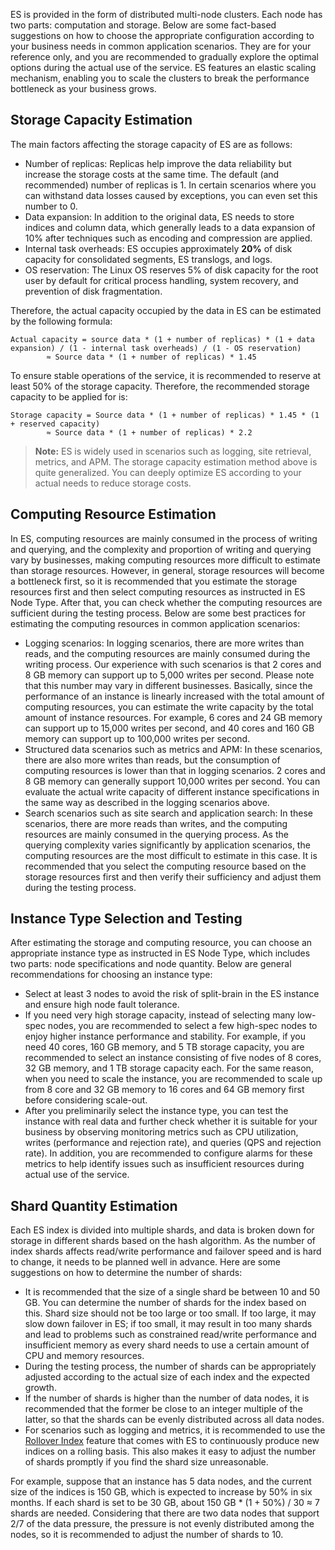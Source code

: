 ﻿ES is provided in the form of distributed multi-node clusters. Each node has two parts: computation and storage. Below are some fact-based suggestions on how to choose the appropriate configuration according to your business needs in common application scenarios. They are for your reference only, and you are recommended to gradually explore the optimal options during the actual use of the service. ES features an elastic scaling mechanism, enabling you to scale the clusters to break the performance bottleneck as your business grows.

## Storage Capacity Estimation
The main factors affecting the storage capacity of ES are as follows:

- Number of replicas: Replicas help improve the data reliability but increase the storage costs at the same time. The default (and recommended) number of replicas is 1. In certain scenarios where you can withstand data losses caused by exceptions, you can even set this number to 0.
- Data expansion: In addition to the original data, ES needs to store indices and column data, which generally leads to a data expansion of 10% after techniques such as encoding and compression are applied.
- Internal task overheads: ES occupies approximately **20%** of disk capacity for consolidated segments, ES translogs, and logs.
- OS reservation: The Linux OS reserves 5% of disk capacity for the root user by default for critical process handling, system recovery, and prevention of disk fragmentation.

Therefore, the actual capacity occupied by the data in ES can be estimated by the following formula:

``` 
Actual capacity = source data * (1 + number of replicas) * (1 + data expansion) / (1 - internal task overheads) / (1 - OS reservation)
        ≈ Source data * (1 + number of replicas) * 1.45
``` 
To ensure stable operations of the service, it is recommended to reserve at least 50% of the storage capacity. Therefore, the recommended storage capacity to be applied for is:
``` 
Storage capacity = Source data * (1 + number of replicas) * 1.45 * (1 + reserved capacity)
        ≈ Source data * (1 + number of replicas) * 2.2
``` 

> **Note:**
> ES is widely used in scenarios such as logging, site retrieval, metrics, and APM. The storage capacity estimation method above is quite generalized. You can deeply optimize ES according to your actual needs to reduce storage costs.


## Computing Resource Estimation
In ES, computing resources are mainly consumed in the process of writing and querying, and the complexity and proportion of writing and querying vary by businesses, making computing resources more difficult to estimate than storage resources. However, in general, storage resources will become a bottleneck first, so it is recommended that you estimate the storage resources first and then select computing resources as instructed in ES Node Type. After that, you can check whether the computing resources are sufficient during the testing process. Below are some best practices for estimating the computing resources in common application scenarios:

- Logging scenarios: In logging scenarios, there are more writes than reads, and the computing resources are mainly consumed during the writing process. Our experience with such scenarios is that 2 cores and 8 GB memory can support up to 5,000 writes per second. Please note that this number may vary in different businesses. Basically, since the performance of an instance is linearly increased with the total amount of computing resources, you can estimate the write capacity by the total amount of instance resources. For example, 6 cores and 24 GB memory can support up to 15,000 writes per second, and 40 cores and 160 GB memory can support up to 100,000 writes per second.
- Structured data scenarios such as metrics and APM: In these scenarios, there are also more writes than reads, but the consumption of computing resources is lower than that in logging scenarios. 2 cores and 8 GB memory can generally support 10,000 writes per second. You can evaluate the actual write capacity of different instance specifications in the same way as described in the logging scenarios above.
- Search scenarios such as site search and application search: In these scenarios, there are more reads than writes, and the computing resources are mainly consumed in the querying process. As the querying complexity varies significantly by application scenarios, the computing resources are the most difficult to estimate in this case. It is recommended that you select the computing resource based on the storage resources first and then verify their sufficiency and adjust them during the testing process.


## Instance Type Selection and Testing

After estimating the storage and computing resource, you can choose an appropriate instance type as instructed in ES Node Type, which includes two parts: node specifications and node quantity. Below are general recommendations for choosing an instance type:

- Select at least 3 nodes to avoid the risk of split-brain in the ES instance and ensure high node fault tolerance.
- If you need very high storage capacity, instead of selecting many low-spec nodes, you are recommended to select a few high-spec nodes to enjoy higher instance performance and stability. For example, if you need 40 cores, 160 GB memory, and 5 TB storage capacity, you are recommended to select an instance consisting of five nodes of 8 cores, 32 GB memory, and 1 TB storage capacity each. For the same reason, when you need to scale the instance, you are recommended to scale up from 8 core and 32 GB memory to 16 cores and 64 GB memory first before considering scale-out.
- After you preliminarily select the instance type, you can test the instance with real data and further check whether it is suitable for your business by observing monitoring metrics such as CPU utilization, writes (performance and rejection rate), and queries (QPS and rejection rate). In addition, you are recommended to configure alarms for these metrics to help identify issues such as insufficient resources during actual use of the service.


## Shard Quantity Estimation

Each ES index is divided into multiple shards, and data is broken down for storage in different shards based on the hash algorithm. As the number of index shards affects read/write performance and failover speed and is hard to change, it needs to be planned well in advance. Here are some suggestions on how to determine the number of shards:

- It is recommended that the size of a single shard be between 10 and 50 GB. You can determine the number of shards for the index based on this. Shard size should not be too large or too small. If too large, it may slow down failover in ES; if too small, it may result in too many shards and lead to problems such as constrained read/write performance and insufficient memory as every shard needs to use a certain amount of CPU and memory resources.
- During the testing process, the number of shards can be appropriately adjusted according to the actual size of each index and the expected growth.
- If the number of shards is higher than the number of data nodes, it is recommended that the former be close to an integer multiple of the latter, so that the shards can be evenly distributed across all data nodes.
- For scenarios such as logging and metrics, it is recommended to use the [Rollover Index](https://www.elastic.co/guide/en/elasticsearch/reference/master/indices-rollover-index.html) feature that comes with ES to continuously produce new indices on a rolling basis. This also makes it easy to adjust the number of shards promptly if you find the shard size unreasonable.

For example, suppose that an instance has 5 data nodes, and the current size of the indices is 150 GB, which is expected to increase by 50% in six months. If each shard is set to be 30 GB, about 150 GB * (1 + 50%) / 30 ≈ 7 shards are needed. Considering that there are two data nodes that support 2/7 of the data pressure, the pressure is not evenly distributed among the nodes, so it is recommended to adjust the number of shards to 10.
